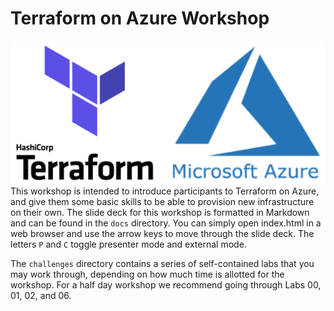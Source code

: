 # Terraform on Azure Workshop
![Terraform on Azure](docs/images/tfaz.png)
This workshop is intended to introduce participants to Terraform on Azure, and give them some basic skills to be able to provision new infrastructure on their own. The slide deck for this workshop is formatted in Markdown and can be found in the `docs` directory. You can simply open index.html in a web browser and use the arrow keys to move through the slide deck. The letters `P` and `C` toggle presenter mode and external mode.

The `challenges` directory contains a series of self-contained labs that you may work through, depending on how much time is allotted for the workshop. For a half day workshop we recommend going through Labs 00, 01, 02, and 06.